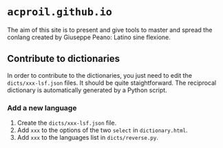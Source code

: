 # `acproil.github.io`

The aim of this site is to present and give tools to master and spread the
conlang created by Giuseppe Peano: Latino sine flexione.

## Contribute to dictionaries

In order to contribute to the dictionaries, you just need to edit the
`dicts/xxx-lsf.json` files. It should be quite staightforward.
The reciprocal dictionary is automatically generated by a Python script.

### Add a new language

1. Create the `dicts/xxx-lsf.json` file.
2. Add `xxx` to the options of the two `select` in `dictionary.html`.
3. Add `xxx` to the languages list in `dicts/reverse.py`.
